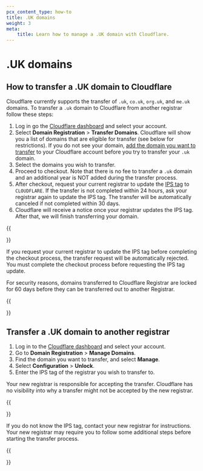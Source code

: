 ```yaml
---
pcx_content_type: how-to
title: .UK domains
weight: 3
meta:
    title: Learn how to manage a .UK domain with Cloudflare.
---
```


# .UK domains

## How to transfer a .UK domain to Cloudflare

Cloudflare currently supports the transfer of `.uk`, `co.uk`, `org.uk`, and `me.uk` domains. To transfer a `.uk` domain to Cloudflare from another registrar follow these steps:

1. Log in go the [Cloudflare dashboard](https://dash.cloudflare.com/) and select your account.
2. Select **Domain Registration** > **Transfer Domains**. Cloudflare will show you a list of domains that are eligible for transfer (see below for restrictions). If you do not see your domain, [add the domain you want to transfer](/fundamentals/get-started/setup/add-site/) to your Cloudflare account before you try to transfer your `.uk` domain.
3. Select the domains you wish to transfer.
4. Proceed to checkout. Note that there is no fee to transfer a `.uk` domain and an additional year is NOT added during the transfer process.
5. After checkout, request your current registrar to update the [IPS tag](https://en.wikipedia.org/wiki/Internet_Provider_Security) to `CLOUDFLARE`. If the transfer is not completed within 24 hours, ask your registrar again to update the IPS tag. The transfer will be automatically canceled if not completed within 30 days.
6. Cloudflare will receive a notice once your registrar updates the IPS tag. After that, we will finish transferring your domain.

{{<Aside type="warning" header="Warning">}}

If you request your current registrar to update the IPS tag before completing the checkout process, the transfer request will be automatically rejected. You must complete the checkout process before requesting the IPS tag update.

For security reasons, domains transferred to Cloudflare Registrar are locked for 60 days before they can be transferred out to another Registrar.

{{</Aside>}}

## Transfer a .UK domain to another registrar

1. Log in to the [Cloudflare dashboard](https://dash.cloudflare.com/login) and select your account.
2. Go to **Domain Registration** > **Manage Domains**.
3. Find the domain you want to transfer, and select **Manage**.
4. Select **Configuration** > **Unlock**.
5. Enter the IPS tag of the registrar you wish to transfer to.

Your new registrar is responsible for accepting the transfer. Cloudflare has no visibility into why a transfer might not be accepted by the new registrar.

{{<Aside type="note">}}

If you do not know the IPS tag, contact your new registrar for instructions. Your new registrar may require you to follow some additional steps before starting the transfer process.

{{</Aside>}}

